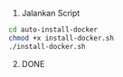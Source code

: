 1. Jalankan Script
```bash
cd auto-install-docker
chmod +x install-docker.sh
./install-docker.sh
```
2. DONE
